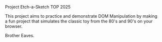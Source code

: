 Project Etch-a-Sketch TOP 2025

This project aims to practice and demonstrate DOM Manipulation by making
a fun project that simulates the classic toy from the 80's and 90's on your browser.

Brother Eaves.